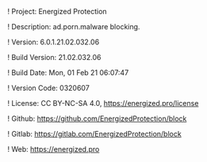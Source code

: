 ! Project: Energized Protection

! Description: ad.porn.malware blocking.

! Version: 6.0.1.21.02.032.06

! Build Version: 21.02.032.06

! Build Date: Mon, 01 Feb 21 06:07:47

! Version Code: 0320607

! License: CC BY-NC-SA 4.0, https://energized.pro/license

! Github: https://github.com/EnergizedProtection/block

! Gitlab: https://gitlab.com/EnergizedProtection/block


! Web: https://energized.pro
